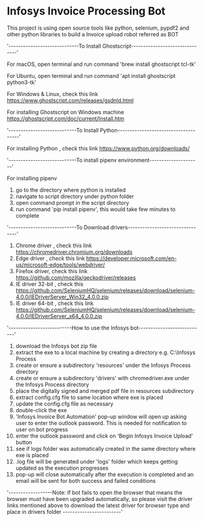 # Infosys Invoice Processing Bot

This project is using open source tools like python, selenium, pypdf2 and other python libraries to build a Invoice
upload robot referred as BOT

'-----------------------------To Install Ghostscript-------------------------------'

For macOS, open terminal and run command
'brew install ghostscript tcl-tk'

For Ubuntu, open terminal and run command
'apt install ghostscript python3-tk'

For Windows & Linux, check this link https://www.ghostscript.com/releases/gsdnld.html

For installing Ghostscript on Windows machine  https://ghostscript.com/doc/current/Install.htm

'----------------------------To Install Python-------------------------------------'

For installing Python , check this link  https://www.python.org/downloads/

'----------------------------To install pipenv environment---------------------'

For installing pipenv

1. go to the directory where python is installed
2. navigate to script directory under python folder
3. open command prompt in the script directory
4. run command 'pip install pipenv', this would take few minutes to complete

'----------------------------To Download drivers--------------------------------'

1. Chrome driver , check this link https://chromedriver.chromium.org/downloads
2. Edge driver , check this link https://developer.microsoft.com/en-us/microsoft-edge/tools/webdriver/
3. Firefox driver, check this link https://github.com/mozilla/geckodriver/releases
4. IE driver 32-bit , check
   this https://github.com/SeleniumHQ/selenium/releases/download/selenium-4.0.0/IEDriverServer_Win32_4.0.0.zip
5. IE driver 64-bit , check this
   link https://github.com/SeleniumHQ/selenium/releases/download/selenium-4.0.0/IEDriverServer_x64_4.0.0.zip

'--------------------------How to use the Infosys bot---------------------------'

1. download the Infosys bot zip file
2. extract the exe to a local machine by creating a directory e.g. C:\Infosys Process
3. create or ensure a subdirectory 'resources' under the Infosys Process directory
4. create or ensure a subdirectory 'drivers' with chromedriver.exe under the Infosys Process directory
5. place the digitally signed and merged pdf file in resources subdirectory
6. extract config.cfg file to same location where exe is placed
7. update the config.cfg file as necessary
8. double-click the exe
9. 'Infosys Invoice Bot Automation' pop-up window will open up asking user to enter the outlook password. This is needed
   for notification to user on bot
   progress
10. enter the outlook password and click on 'Begin Infosys Invoice Upload' button
11. see if logs folder was automatically created in the same directory where exe is placed
12. .log file will be generated under 'logs' folder which keeps getting updated as the execution progresses
13. pop-up will close automatically after the execution is completed and an email will be sent for both success and
    failed conditions

'------------------Note: If bot fails to open the browser that means the browser must have been upgraded automatically,
so please visit the driver links mentioned above to download
the latest driver for browser type and place in drivers folder ------------------------'